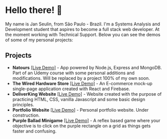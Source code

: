 # Hello there! 👋

My name is Jan Seulin, from São Paulo - Brazil. I'm a Systems Analysis and Development student that aspires to become a full stack web developer. At the moment working with Technical Support. Below you can see the demos of some of my personal projects:

## Projects
- **Natours** [[Live Demo]](https://misty-cuff-yak.cyclic.app/) - App powered by Node.js, Express and MongoDB. Part of an Udemy course with some personal additions and modifications. Will be replaced by a project 100% of my own soon. 
- **The Wired Hardware Store** [[Live Demo]](https://janseulin.github.io/TheWired/#/) - An E-commerce mock-up single-page application created with React and Firebase. 
- **DeliverKing Website** [[Live Demo]](https://janseulin.github.io/delivery-website--mock-up/) - Website created with the purpose of practicing HTML, CSS, vanilla Javascript and some basic design principles.
-  **Portfolio Website** [[Live Demo]](https://janseulin.github.io/portfolio-website/) - Personal portfolio website. Under construction.
-  **Purple Ballad Minigame** [[Live Demo]](https://janseulin.github.io/purple-ballad--minigame/) - A reflex based game where your objective is to click on the purple rectangle on a grid as things gets faster and confusing.



<!---
JanSeulin/JanSeulin is a ✨ special ✨ repository because its `README.md` (this file) appears on your GitHub profile.
You can click the Preview link to take a look at your changes.
--->
